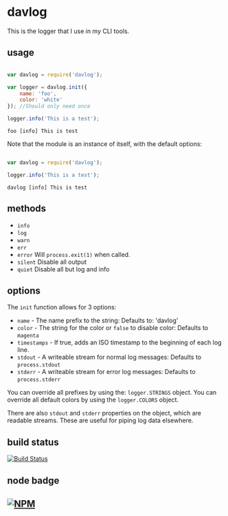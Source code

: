 davlog
======

This is the logger that I use in my CLI tools.

usage
-----

```javascript

var davlog = require('davlog');

var logger = davlog.init({
    name: 'foo',
    color: 'white'
}); //Should only need once

logger.info('This is a test');

```

```foo [info] This is test```

Note that the module is an instance of itself, with the default options:

```javascript

var davlog = require('davlog');

logger.info('This is a test');

```

```davlog [info] This is test```


methods
-------

  * `info`
  * `log` 
  * `warn`
  * `err`
  * `error` Will `process.exit(1)` when called.
  * `silent` Disable all output
  * `quiet` Disable all but log and info

options
-------

The `init` function allows for 3 options:

   * `name` - The name prefix to the string: Defaults to: 'davlog'
   * `color` - The string for the color or `false` to disable color: Defaults to `magenta`
   * `timestamps` - If true, adds an ISO timestamp to the beginning of each log line.
   * `stdout` - A writeable stream for normal log messages: Defaults to `process.stdout`
   * `stderr` - A writeable stream for error log messages: Defaults to `process.stderr`

You can override all prefixes by using the: `logger.STRINGS` object.
You can override all default colors by using the `logger.COLORS` object.

There are also `stdout` and `stderr` properties on the object, which are
readable streams. These are useful for piping log data elsewhere.

build status
------------

[![Build Status](https://secure.travis-ci.org/davglass/davlog.png?branch=master)](http://travis-ci.org/davglass/davlog)

node badge
----------

[![NPM](https://nodei.co/npm/davlog.png)](https://nodei.co/npm/davlog/)
----
